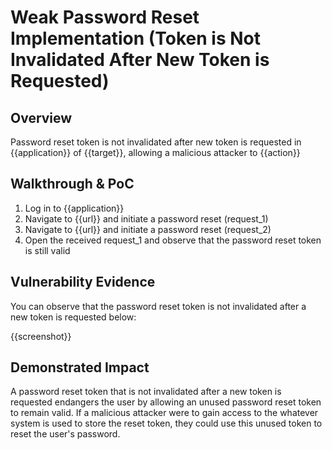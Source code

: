 # Weak Password Reset Implementation (Token is Not Invalidated After New Token is Requested)
## Overview
<!--
Provide a 1-2 sentence description - see http://cveproject.github.io/docs/content/key-details-phrasing.pdf for tips

This format is a good guide:
[VULNTYPE] in [COMPONENT] in [APPLICATION] allows [ATTACKER] to [IMPACT] via [VECTOR]


-->
Password reset token is not invalidated after new token is requested in {{application}} of {{target}}, allowing a malicious attacker to {{action}}

## Walkthrough & PoC
<!--
Provide a step-by-step walkthrough on how to access the vulnerable injection point, and how to exploit the vulnerability.
Adding a dot-pointed walkthrough with relevant screenshots will speed triage time and result in faster rewards!

Example:

1. Login to in-scope asset at <www.inscope.com/login>
1. Browse to account page
1. Modify ID token to add single quote
1. View error which states 'SQL Syntax Error'
1. Replace ID value with `1' waitfor delay '00:00:10'; `
-->

1. Log in to {{application}}
1. Navigate to {{url}} and initiate a password reset (request_1)
1. Navigate to {{url}} and initiate a password reset (request_2)
1. Open the received request_1 and observe that the password reset token is still valid


## Vulnerability Evidence
<!--
Your submission MUST include evidence of the vulnerability and not be theoretical in nature.

For a reset password token that is not invalidated after a new token is requested, please post a screenshot or video that shows that the token remains valid even after a new token is requested.
-->

You can observe that the password reset token is not invalidated after a new token is requested below:

{{screenshot}}
## Demonstrated Impact
<!--
Envision how a reset password token that is not invalidated after a new token is requested could endanger the user account. If a malicious action is possible, provide a full proof-of-concept here.
-->

A password reset token that is not invalidated after a new token is requested endangers the user by allowing an unused password reset token to remain valid. If a malicious attacker were to gain access to the whatever system is used to store the reset token, they could use this unused token to reset the user's password.
